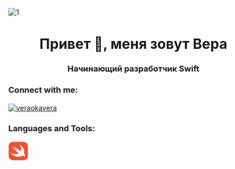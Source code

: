 ![1](https://user-images.githubusercontent.com/37182022/135298642-181a3c85-3100-4dbc-b62e-858281bd324e.jpg)
<h1 align="center">Привет 👋, меня зовут Вера</h1>
<h3 align="center">Начинающий разработчик Swift</h3>


<h3 align="left">Connect with me:</h3>
<p align="left">
<a href="https://instagram.com/veraokavera" target="blank"><img align="center" src="https://raw.githubusercontent.com/rahuldkjain/github-profile-readme-generator/master/src/images/icons/Social/instagram.svg" alt="veraokavera" height="30" width="40" /></a>
</p>

<h3 align="left">Languages and Tools:</h3>
<p align="left"> <a href="https://developer.apple.com/swift/" target="_blank"> <img src="https://raw.githubusercontent.com/devicons/devicon/master/icons/swift/swift-original.svg" alt="swift" width="40" height="40"/> </a> </p>

